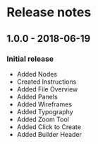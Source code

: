 # Release notes

<!-- Release notes authoring guidelines: http://keepachangelog.com/ -->

<!-- ## [Unreleased] -->

## 1.0.0 - 2018-06-19

### Initial release

* Added Nodes
* Created Instructions
* Added File Overview
* Added Panels
* Added Wireframes
* Added Typography
* Added Zoom Tool
* Added Click to Create
* Added Builder Header